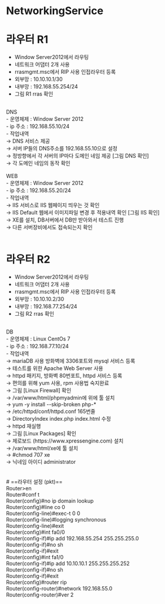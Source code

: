 # NetworkingService

# 라우터 R1
  - Window Server2012에서 라우팅<br>
  - 네트워크 어댑터 2개 사용<br>
  - rrasmgmt.msc에서 RIP 사용 인접라우터 등록<br>
  - 외부망 : 10.10.10.1/30<br>
  - 내부망 : 192.168.55.254/24<br>
  - 그림 R1 rras 확인<br>
<br>
DNS
<br>
  - 운영체제 : Window Server 2012<br>
  - ip 주소 : 192.168.55.10/24<br>
    - 작업내역<br>
	→ DNS 서비스 제공<br>
	→ 서버 IP들의 DNS주소를 192.168.55.10으로 설정<br>
	→ 정방향에서 각 서버의 IP마다 도메인 네임 제공 [그림 DNS 확인]<br>
	→ 각 도메인 네임의 동작 확인<br>
<br>
WEB
<br>
  - 운영체제 : Window Server 2012<br>
  - ip 주소 : 192.168.55.20/24<br>
  - 작업내역<br>
	→ IIS 서비스로 IIS 웹페이지 띄우는 것 확인<br>
	→ IIS Default 웹에서 이미지파일 변경 후 적용내역 확인 [그림 IIS 확인]<br>
	→ XE를 설치, DB서버에서 DB만 받아와서 테스트 진행<br>
	→ 다른 서버장비에서도 접속되는지 확인
<br><br>

# 라우터 R2
  - Window Server2012에서 라우팅<br>
  - 네트워크 어댑터 2개 사용<br>
  - rrasmgmt.msc에서 RIP 사용 인접라우터 등록<br>
  - 외부망 : 10.10.10.2/30<br>
  - 내부망 : 192.168.77.254/24<br>
  - 그림 R2 rras 확인<br>
<br>
DB
<br>
  - 운영체제 : Linux CentOs 7<br>
  - ip 주소 : 192.168.77.10/24<br>
    - 작업내역<br>
	→ mariaDB 사용 방화벽에 3306포트와 mysql 서비스 등록<br>
	→ 테스트를 위한 Apache Web Server 사용<br>
	→ httpd 패키지, 방화벽 80번포트, httpd 서비스 등록<br>
	→ 편의를 위해 yum 사용, rpm 사용법 숙지완료<br>
	→ 그림 [Linux Firewall] 확인<br>
	→ /var/www/html/phpmyadmin에 위에 툴 설치<br>
	→ yum -y install --skip-broken php-*<br>
	→ /etc/httpd/conf/httpd.conf 165번줄<br>
	→ DirectoryIndex index.php index.html 수정<br>
	→ httpd 재실행<br>
	→ 그림 [Linux Packages] 확인<br>
	→ 제로보드 (https://www.xpressengine.com) 설치<br>
	→ /var/www/html/xe에 툴 설치<br>
	→ #chmod 707 xe<br>
	→ 닉네임 아이디 administrator <br>
<br><br>
# ==라우터 설정 (pkt)==<br>
Router>en<br>
Router#conf t<br>
Router(config)#no ip domain lookup<br>
Router(config)#line co 0<br>
Router(config-line)#exec-t 0 0<br>
Router(config-line)#logging synchronous <br>
Router(config-line)#exit<br>
Router(config)#int fa0/0<br>
Router(config-if)#ip add 192.168.55.254 255.255.255.0<br>
Router(config-if)#no sh<br>
Router(config-if)#exit<br>
Router(config)#int fa1/0<br>
Router(config-if)#ip add 10.10.10.1 255.255.255.252<br>
Router(config-if)#no sh<br>
Router(config-if)#exit<br>
Router(config)#router rip<br>
Router(config-router)#network 192.168.55.0<br>
Router(config-router)#ver 2<br>
